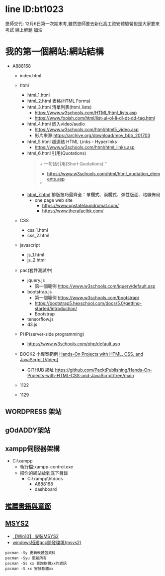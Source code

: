 # line ID:bt1023

恩師交代: 12月6日第一次期末考,雖然恩師要去新化高工資安體驗營但是大家要來考試
線上解題
加油

# 我的第一個網站:網站結構
- A888168
  - index.html
  - html
    - html_1.html 
    - html_2.html 表格(HTML Forms)
    - html_3,html 清單列表(html_lists)
      - https://www.w3schools.com/HTML/html_lists.asp
      - https://www.fooish.com/html/list-ul-ol-li-dl-dt-dd-tag.html
    - html_4.html 嵌入video/audio
      - https://www.w3schools.com/html/html5_video.asp
      - 影片來源:https://archive.org/download/mov_bbb_201703 
    - html_5.html 超連結 HTML Links - Hyperlinks <a>
      - https://www.w3schools.com/html/html_links.asp
    - html_6.html  引用(Quotations) <blockquote> + 一句話引用(Short Quotations) <q>
      - https://www.w3schools.com/html/html_quotation_elements.asp
    - [html_7.html](./web2023/html_7.md) 排版技巧最齊全：單欄式、兩欄式、彈性版面、格線佈局
      - one page web site
        - https://www.upstatelaundromat.com/
        - https://www.therafaelbk.com/ 
  - CSS
    - css_1.html
    - css_2.html
  - javascript
    - js_1.html
    - js_2.html
  - pac(套件測試中)
    - jquery.js
      - 第一個範例 https://www.w3schools.com/jquery/default.asp
    - bootstrap.js
      - 第一個範例 https://www.w3schools.com/bootstrap/
      - https://bootstrap5.hexschool.com/docs/5.0/getting-started/introduction/
      - Bootstrap
    - tensorflow.js 
    - d3.js
  
  - PHP(server-side programming)
    - https://www.w3schools.com/php/default.asp 
  - BOOK2 小專案範例 [Hands-On Projects with HTML, CSS, and JavaScript [Video]](https://www.packtpub.com/product/hands-on-projects-with-html-css-and-javascript-video/9781835087725)
    - GITHUB 網址 https://github.com/PacktPublishing/Hands-On-Projects-with-HTML-CSS-and-JavaScript/tree/main 
  - 1122
  - 1129   
## WORDPRESS 架站

## gOdADDY架站
## xampp伺服器架構
- C:\xampp
  - 執行檔:xampp-control.exe
  - 把你的網站放到底下目錄
    - C:\xampp\htdocs
      - A888168
      - dashboard 

## [推薦書籍與章節](./books.md)

## [MSYS2](https://www.msys2.org/)

- [【Win10】 安裝MSYS2](https://tech.gjlmotea.com/2019/11/win10-msys2.html)
- [windows搭建gcc開發環境(msys2)](https://www.itread01.com/content/1550324904.html)

```
pacman -Sy 更新軟體包資料
pacman -Syu 更新所有
pacman -Ss xx 查詢軟體xx的資訊
pacman -S xx 安裝軟體xx
```
